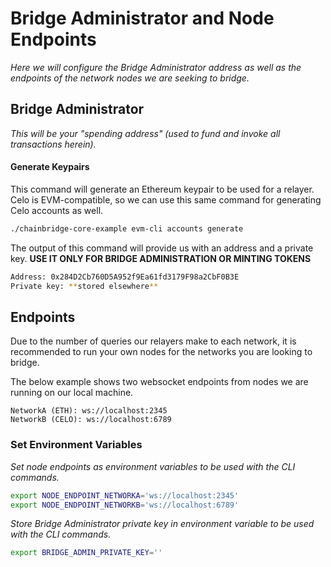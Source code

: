 # Bridge Administrator and Node Endpoints

_Here we will configure the Bridge Administrator address as well as the endpoints of the network nodes we are seeking to bridge._

## Bridge Administrator
_This will be your "spending address" (used to fund and invoke all transactions herein)._

#### Generate Keypairs
This command will generate an Ethereum keypair to be used for a relayer. Celo is EVM-compatible, so we can use this same command for generating Celo accounts as well.
```bash
./chainbridge-core-example evm-cli accounts generate
```

The output of this command will provide us with an address and a private key.
**USE IT ONLY FOR BRIDGE ADMINISTRATION OR MINTING TOKENS**

```bash
Address: 0x284D2Cb760D5A952f9Ea61fd3179F98a2CbF0B3E
Private key: **stored elsewhere**
```

## Endpoints
Due to the number of queries our relayers make to each network, it is recommended to run your own nodes for the networks you are looking to bridge.

The below example shows two websocket endpoints from nodes we are running on our local machine.

```
NetworkA (ETH): ws://localhost:2345
NetworkB (CELO): ws://localhost:6789
```

### Set Environment Variables

*Set node endpoints as environment variables to be used with the CLI commands.*

```bash
export NODE_ENDPOINT_NETWORKA='ws://localhost:2345'
export NODE_ENDPOINT_NETWORKB='ws://localhost:6789'
```

_Store Bridge Administrator private key in environment variable to be used with the CLI commands._
```bash
export BRIDGE_ADMIN_PRIVATE_KEY=''
```
